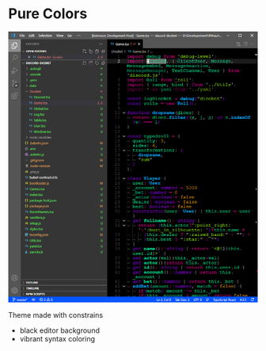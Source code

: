 # Pure Colors

![Screenshot](screen.png)

Theme made with constrains

* black editor background
* vibrant syntax coloring
